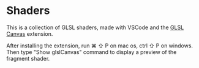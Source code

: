 # Shaders

This is a collection of GLSL shaders, made with VSCode and the 
[GLSL Canvas](https://marketplace.visualstudio.com/items?itemName=circledev.glsl-canvas) extension.

After installing the extension, run ⌘ ⇧ P on mac os, ctrl ⇧ P on windows.
Then type "Show glslCanvas" command to display a preview of the fragment shader.